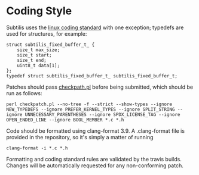# Coding Style

Subtilis uses the [linux coding standard](http://www.kernel.org/doc/Documentation/CodingStyle) with one
exception; typedefs are used for structures, for example:

```
struct subtilis_fixed_buffer_t_ {
    size_t max_size;
    size_t start;
    size_t end;
    uint8_t data[1];
};
typedef struct subtilis_fixed_buffer_t_ subtilis_fixed_buffer_t;
```

Patches should pass [checkpath.pl](https://raw.githubusercontent.com/torvalds/linux/master/scripts/checkpatch.pl)  before being submitted, which should be run as follows:

`
perl checkpatch.pl --no-tree -f --strict --show-types --ignore NEW_TYPEDEFS --ignore PREFER_KERNEL_TYPES --ignore SPLIT_STRING --ignore UNNECESSARY_PARENTHESES --ignore SPDX_LICENSE_TAG --ignore OPEN_ENDED_LINE --ignore BOOL_MEMBER *.c *.h
`

Code should be formatted using clang-format 3.9.  A .clang-format file is provided in
the repository, so it's simply a matter of running

`
clang-format -i *.c *.h
`

Formatting and coding standard rules are validated by the travis builds.  Changes
will be automatically requested for any non-conforming patch.






